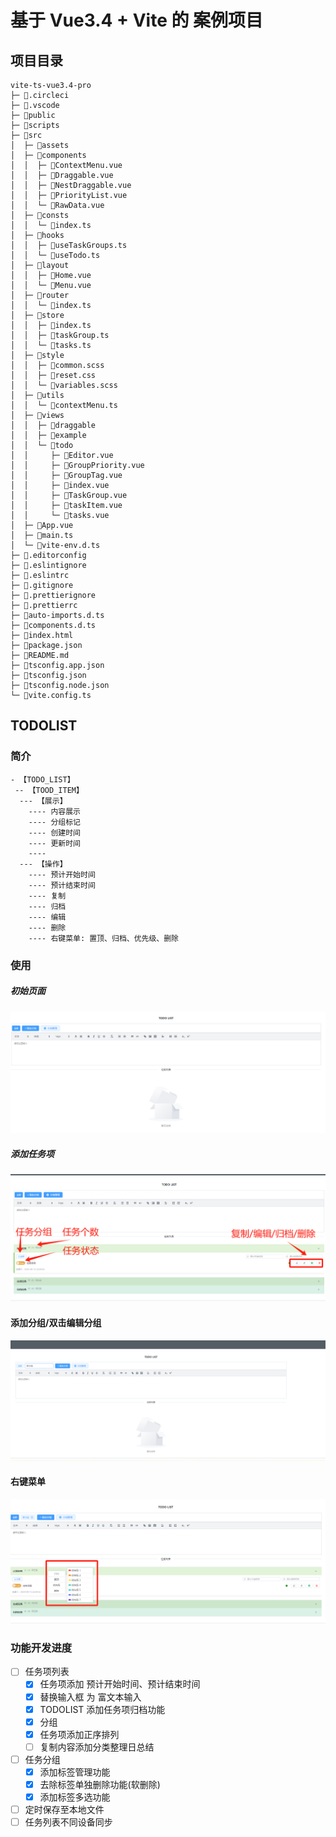 # 基于 Vue3.4 + Vite 的 案例项目

## 项目目录

```
vite-ts-vue3.4-pro
├─ 📁.circleci
├─ 📁.vscode
├─ 📁public
├─ 📁scripts
├─ 📁src
│  ├─ 📁assets
│  ├─ 📁components
│  │  ├─ 📄ContextMenu.vue
│  │  ├─ 📄Draggable.vue
│  │  ├─ 📄NestDraggable.vue
│  │  ├─ 📄PriorityList.vue
│  │  └─ 📄RawData.vue
│  ├─ 📁consts
│  │  └─ 📄index.ts
│  ├─ 📁hooks
│  │  ├─ 📄useTaskGroups.ts
│  │  └─ 📄useTodo.ts
│  ├─ 📁layout
│  │  ├─ 📄Home.vue
│  │  └─ 📄Menu.vue
│  ├─ 📁router
│  │  └─ 📄index.ts
│  ├─ 📁store
│  │  ├─ 📄index.ts
│  │  ├─ 📄taskGroup.ts
│  │  └─ 📄tasks.ts
│  ├─ 📁style
│  │  ├─ 📄common.scss
│  │  ├─ 📄reset.css
│  │  └─ 📄variables.scss
│  ├─ 📁utils
│  │  └─ 📄contextMenu.ts
│  ├─ 📁views
│  │  ├─ 📁draggable
│  │  ├─ 📁example
│  │  └─ 📁todo
│  │     ├─ 📄Editor.vue
│  │     ├─ 📄GroupPriority.vue
│  │     ├─ 📄GroupTag.vue
│  │     ├─ 📄index.vue
│  │     ├─ 📄TaskGroup.vue
│  │     ├─ 📄taskItem.vue
│  │     └─ 📄tasks.vue
│  ├─ 📄App.vue
│  ├─ 📄main.ts
│  └─ 📄vite-env.d.ts
├─ 📄.editorconfig
├─ 📄.eslintignore
├─ 📄.eslintrc
├─ 📄.gitignore
├─ 📄.prettierignore
├─ 📄.prettierrc
├─ 📄auto-imports.d.ts
├─ 📄components.d.ts
├─ 📄index.html
├─ 📄package.json
├─ 📄README.md
├─ 📄tsconfig.app.json
├─ 📄tsconfig.json
├─ 📄tsconfig.node.json
└─ 📄vite.config.ts
```

## TODOLIST

### 简介

```
- 【TODO_LIST】
 -- 【TOOD_ITEM】
  --- 【展示】
    ---- 内容展示
    ---- 分组标记
    ---- 创建时间
    ---- 更新时间
    ----
  --- 【操作】
    ---- 预计开始时间
    ---- 预计结束时间
    ---- 复制
    ---- 归档
    ---- 编辑
    ---- 删除
    ---- 右键菜单: 置顶、归档、优先级、删除

```

### 使用

##### 初始页面

![alt text](./src/assets/todo_init.png)

##### 添加任务项

![alt text](./src/assets/todo_item.png)

#### 添加分组/双击编辑分组

![alt text](./src/assets/todo_item_group.png)

#### 右键菜单

![alt text](./src/assets/todo_item_contextmenu.png)

### 功能开发进度

- [ ] 任务项列表
  - [x] 任务项添加 预计开始时间、预计结束时间
  - [x] 替换输入框 为 富文本输入
  - [x] TODOLIST 添加任务项归档功能
  - [x] 分组
  - [x] 任务项添加正序排列
  - [ ] 复制内容添加分类整理日总结
- [ ] 任务分组
  - [x] 添加标签管理功能
  - [x] 去除标签单独删除功能(软删除)
  - [x] 添加标签多选功能
- [ ] 定时保存至本地文件
- [ ] 任务列表不同设备同步
